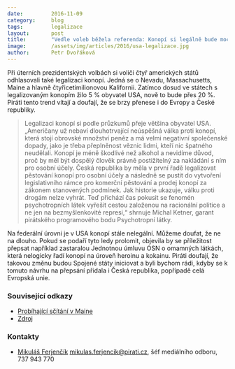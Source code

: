 ```yaml
---
date:         2016-11-09
category:     blog
tags:         legalizace
layout:       post
title:        "Vedle voleb běžela referenda: Konopí si legálně bude moci koupit pětina Američanů."
image:        /assets/img/articles/2016/usa-legalizace.jpg
author:       Petr Dvořáková
---
```


Při úterních prezidentských volbách si voliči čtyř amerických států odhlasovali také legalizaci konopí. Jedná se o Nevadu, Massachusetts, Maine a hlavně čtyřicetimilionovou Kalifornii. Zatímco dosud ve státech s legalizovaným konopím žilo 5 % obyvatel USA, nově to bude přes 20 %. Piráti tento trend vítají a doufají, že se brzy přenese i do Evropy a České republiky.

> Legalizaci konopí si podle průzkumů přeje většina obyvatel USA. „Američany už nebaví dlouhotrvající neúspěšná válka proti konopí, která stojí obrovské množství peněz a má velmi negativní společenské dopady, jako je třeba přeplněnost věznic lidmi, kteří nic špatného neudělali. Konopí je méně škodlivé než alkohol a nevidíme důvod, proč by měl být dospělý člověk právně postižitelný za nakládání s ním pro osobní účely. Česká republika by měla v první řadě legalizovat pěstování konopí pro osobní účely a následně se pustit do vytvoření legislativního rámce pro komerční pěstování a prodej konopí za zákonem stanovených podmínek. Jak historie ukazuje, válku proti drogám nelze vyhrát. Teď přichází čas pokusit se fenomén psychotropních látek vyřešit cestou založenou na racionální politice a ne jen na bezmyšlenkovité represi,“ shrnuje Michal Ketner, garant pirátského programového bodu Psychotropní látky.

Na federální úrovni je v USA konopí stále nelegální. Můžeme doufat, že ne na dlouho. Pokud se podaří tyto ledy prolomit, objevila by se příležitost přepsat například zastaralou Jednotnou úmluvu OSN o omamných látkách, která nelogicky řadí konopí na úroveň heroinu a kokainu. Piráti doufají, že takovou změnu budou Spojené státy iniciovat a byli bychom rádi, kdyby se k tomuto návrhu na přepsání přidala i Česká republika, popřípadě celá Evropská unie.

### Související odkazy

* [Probíhající sčítání v Maine](http://www.nytimes.com/%20elections/results/maine-%20ballot-measure-1-legalize-%20marijuana)
* [Zdroj](https://www.washingtonpost.%20com/news/wonk/wp/2016/11/08/%20medical-marijuana-sails-to-%20victory-in-florida/)

### Kontakty

* [Mikuláš Ferjenčík](https://www.pirati.cz/lide/mikulas_ferjencik) [mikulas.ferjencik@pirati.cz](mailto:mikulas.ferjencik@pirati.cz), šéf mediálního odboru, 737 943 770
